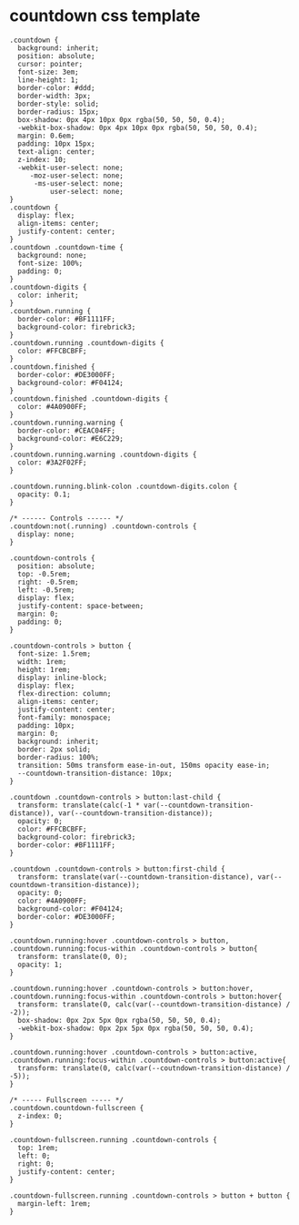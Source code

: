 # countdown css template

    .countdown {
      background: inherit;
      position: absolute;
      cursor: pointer;
      font-size: 3em;
      line-height: 1;
      border-color: #ddd;
      border-width: 3px;
      border-style: solid;
      border-radius: 15px;
      box-shadow: 0px 4px 10px 0px rgba(50, 50, 50, 0.4);
      -webkit-box-shadow: 0px 4px 10px 0px rgba(50, 50, 50, 0.4);
      margin: 0.6em;
      padding: 10px 15px;
      text-align: center;
      z-index: 10;
      -webkit-user-select: none;
         -moz-user-select: none;
          -ms-user-select: none;
              user-select: none;
    }
    .countdown {
      display: flex;
      align-items: center;
      justify-content: center;
    }
    .countdown .countdown-time {
      background: none;
      font-size: 100%;
      padding: 0;
    }
    .countdown-digits {
      color: inherit;
    }
    .countdown.running {
      border-color: #BF1111FF;
      background-color: firebrick3;
    }
    .countdown.running .countdown-digits {
      color: #FFCBCBFF;
    }
    .countdown.finished {
      border-color: #DE3000FF;
      background-color: #F04124;
    }
    .countdown.finished .countdown-digits {
      color: #4A0900FF;
    }
    .countdown.running.warning {
      border-color: #CEAC04FF;
      background-color: #E6C229;
    }
    .countdown.running.warning .countdown-digits {
      color: #3A2F02FF;
    }
    
    .countdown.running.blink-colon .countdown-digits.colon {
      opacity: 0.1;
    }
    
    /* ------ Controls ------ */
    .countdown:not(.running) .countdown-controls {
      display: none;
    }
    
    .countdown-controls {
      position: absolute;
      top: -0.5rem;
      right: -0.5rem;
      left: -0.5rem;
      display: flex;
      justify-content: space-between;
      margin: 0;
      padding: 0;
    }
    
    .countdown-controls > button {
      font-size: 1.5rem;
      width: 1rem;
      height: 1rem;
      display: inline-block;
      display: flex;
      flex-direction: column;
      align-items: center;
      justify-content: center;
      font-family: monospace;
      padding: 10px;
      margin: 0;
      background: inherit;
      border: 2px solid;
      border-radius: 100%;
      transition: 50ms transform ease-in-out, 150ms opacity ease-in;
      --countdown-transition-distance: 10px;
    }
    
    .countdown .countdown-controls > button:last-child {
      transform: translate(calc(-1 * var(--countdown-transition-distance)), var(--countdown-transition-distance));
      opacity: 0;
      color: #FFCBCBFF;
      background-color: firebrick3;
      border-color: #BF1111FF;
    }
    
    .countdown .countdown-controls > button:first-child {
      transform: translate(var(--countdown-transition-distance), var(--countdown-transition-distance));
      opacity: 0;
      color: #4A0900FF;
      background-color: #F04124;
      border-color: #DE3000FF;
    }
    
    .countdown.running:hover .countdown-controls > button,
    .countdown.running:focus-within .countdown-controls > button{
      transform: translate(0, 0);
      opacity: 1;
    }
    
    .countdown.running:hover .countdown-controls > button:hover,
    .countdown.running:focus-within .countdown-controls > button:hover{
      transform: translate(0, calc(var(--countdown-transition-distance) / -2));
      box-shadow: 0px 2px 5px 0px rgba(50, 50, 50, 0.4);
      -webkit-box-shadow: 0px 2px 5px 0px rgba(50, 50, 50, 0.4);
    }
    
    .countdown.running:hover .countdown-controls > button:active,
    .countdown.running:focus-within .countdown-controls > button:active{
      transform: translate(0, calc(var(--coutndown-transition-distance) / -5));
    }
    
    /* ----- Fullscreen ----- */
    .countdown.countdown-fullscreen {
      z-index: 0;
    }
    
    .countdown-fullscreen.running .countdown-controls {
      top: 1rem;
      left: 0;
      right: 0;
      justify-content: center;
    }
    
    .countdown-fullscreen.running .countdown-controls > button + button {
      margin-left: 1rem;
    }


